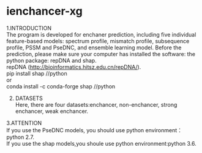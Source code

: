 # ienchancer-xg
1.INTRODUCTION  
The program is developed for enchaner prediction, including five individual feature-based models: spectrum profile, mismatch profile, subsequence profile, PSSM and PseDNC, and ensemble learning model. Before the prediction, please make sure your computer has installed the software: the python package: repDNA and shap.  
repDNA (http://bioinformatics.hitsz.edu.cn/repDNA/).  
pip install shap //python  
or  
conda install -c conda-forge shap //python  

2. DATASETS  
Here, there are four datasets:enchancer, non-enchancer, strong enchancer, weak enchancer.  

3.ATTENTION  
If you use the PseDNC models, you should use python environment：python 2.7.  
If you use the shap models,you shoule use python environment:python 3.6.  
